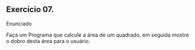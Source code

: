 ## Exercício 07.

Enunciado

Faça um Programa que calcule a área de um quadrado, em seguida mostre o dobro desta área para o usuário.